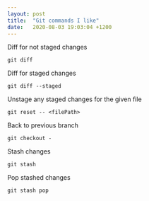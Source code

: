 ```yaml
---
layout: post
title:  "Git commands I like"
date:   2020-08-03 19:03:04 +1200
---
```



Diff for not staged changes
```
git diff
```

Diff for staged changes
```
git diff --staged
```

Unstage any staged changes for the given file
```
git reset -- <filePath>
```

Back to previous branch
```
git checkout -
```

Stash changes
```
git stash
```

Pop stashed changes
```
git stash pop
```